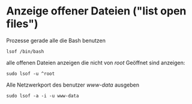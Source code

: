 # Anzeige offener Dateien ("list open files")

Prozesse gerade alle die Bash benutzen

`lsof /bin/bash`

alle offenen Dateien anzeigen die nicht von _root_ Geöffnet sind anzeigen:

`sudo lsof -u ^root`

Alle Netzwerkport des benutzer _www-data_ ausgeben

`sudo lsof -a -i -u www-data`

